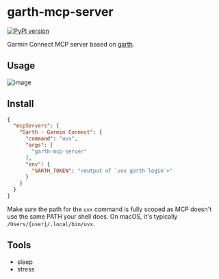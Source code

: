 # garth-mcp-server

[![PyPI version](
    https://img.shields.io/pypi/v/garth-mcp-server.svg?logo=python&logoColor=brightgreen&color=brightgreen)](
    https://pypi.org/project/garth-mcp-server/)

Garmin Connect MCP server based on [garth](https://github.com/matin/garth).

## Usage

![image](https://github.com/user-attachments/assets/14221e6f-5f65-4c21-bc7a-2147c1c9efc1)

## Install

```json
{
  "mcpServers": {
    "Garth - Garmin Connect": {
      "command": "uvx",
      "args": [
        "garth-mcp-server"
      ],
      "env": {
        "GARTH_TOKEN": "<output of `uvx garth login`>"
      }
    }
  }
}
```

Make sure the path for the `uvx` command is fully scoped as MCP doesn't
use the same PATH your shell does. On macOS, it's typically
`/Users/{user}/.local/bin/uvx`.

## Tools

- sleep
- stress
